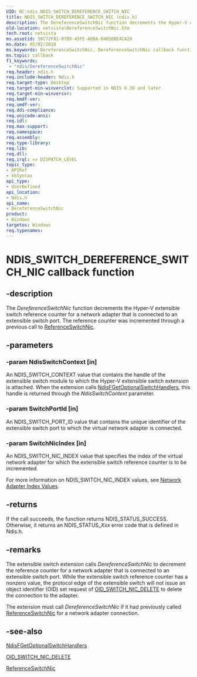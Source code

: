 ```yaml
---
UID: NC:ndis.NDIS_SWITCH_DEREFERENCE_SWITCH_NIC
title: NDIS_SWITCH_DEREFERENCE_SWITCH_NIC (ndis.h)
description: The DereferenceSwitchNic function decrements the Hyper-V extensible switch reference counter for a network adapter that is connected to an extensible switch port. The reference counter was incremented through a previous call to ReferenceSwitchNic.
old-location: netvista\DereferenceSwitchNic.htm
tech.root: netvista
ms.assetid: 58C72F81-07B9-45FE-A8BA-0405DBE4CA20
ms.date: 05/02/2018
ms.keywords: DereferenceSwitchNic, DereferenceSwitchNic callback function [Network Drivers Starting with Windows Vista], NDIS_SWITCH_DEREFERENCE_SWITCH_NIC, NDIS_SWITCH_DEREFERENCE_SWITCH_NIC callback, ndis/DereferenceSwitchNic, netvista.DereferenceSwitchNic
ms.topic: callback
f1_keywords:
 - "ndis/DereferenceSwitchNic"
req.header: ndis.h
req.include-header: Ndis.h
req.target-type: Desktop
req.target-min-winverclnt: Supported in NDIS 6.30 and later.
req.target-min-winversvr: 
req.kmdf-ver: 
req.umdf-ver: 
req.ddi-compliance: 
req.unicode-ansi: 
req.idl: 
req.max-support: 
req.namespace: 
req.assembly: 
req.type-library: 
req.lib: 
req.dll: 
req.irql: <= DISPATCH_LEVEL
topic_type:
- APIRef
- kbSyntax
api_type:
- UserDefined
api_location:
- Ndis.h
api_name:
- DereferenceSwitchNic
product:
- Windows
targetos: Windows
req.typenames: 
---
```


# NDIS_SWITCH_DEREFERENCE_SWITCH_NIC callback function


## -description



The <i>DereferenceSwitchNic</i> function decrements the Hyper-V extensible switch reference counter for a network adapter that is connected to an extensible switch port. The reference counter was incremented through a previous call to <a href="https://docs.microsoft.com/windows-hardware/drivers/ddi/ndis/nc-ndis-ndis_switch_reference_switch_nic">ReferenceSwitchNic</a>.




## -parameters




### -param NdisSwitchContext [in]

An NDIS_SWITCH_CONTEXT value that contains the handle of the extensible switch module to which the Hyper-V extensible switch extension is attached. When the extension calls <a href="https://docs.microsoft.com/windows-hardware/drivers/ddi/ndis/nf-ndis-ndisfgetoptionalswitchhandlers">NdisFGetOptionalSwitchHandlers</a>,  this handle is returned through the <i>NdisSwitchContext</i> parameter.


### -param SwitchPortId [in]

An NDIS_SWITCH_PORT_ID value that contains the unique identifier of the extensible switch port  to which the virtual network adapter is connected.


### -param SwitchNicIndex [in]

An NDIS_SWITCH_NIC_INDEX value that specifies the index of the virtual network adapter for which the extensible switch reference counter is to be incremented.

For more information on NDIS_SWITCH_NIC_INDEX values, see <a href="https://docs.microsoft.com/windows-hardware/drivers/network/network-adapter-index-values">Network Adapter Index Values</a>.


## -returns



If the call succeeds, the function returns NDIS_STATUS_SUCCESS. Otherwise, it returns an NDIS_STATUS_<i>Xxx</i> error code that is defined in Ndis.h.






## -remarks



The extensible switch extension calls <i>DereferenceSwitchNic</i> to decrement the reference counter for a network adapter that is connected to an extensible switch port. While the extensible switch reference counter has a nonzero value, the protocol edge of the extensible switch will not issue an object identifier (OID) set request of <a href="https://docs.microsoft.com/windows-hardware/drivers/network/oid-switch-nic-delete">OID_SWITCH_NIC_DELETE</a> to delete the connection to the adapter. 

The extension must call <i>DereferenceSwitchNic</i> if it had previously called <a href="https://docs.microsoft.com/windows-hardware/drivers/ddi/ndis/nc-ndis-ndis_switch_reference_switch_nic">ReferenceSwitchNic</a> for a network adapter connection. 




## -see-also




<b></b>



<a href="https://docs.microsoft.com/windows-hardware/drivers/ddi/ndis/nf-ndis-ndisfgetoptionalswitchhandlers">NdisFGetOptionalSwitchHandlers</a>



<a href="https://docs.microsoft.com/windows-hardware/drivers/network/oid-switch-nic-delete">OID_SWITCH_NIC_DELETE</a>



<a href="https://docs.microsoft.com/windows-hardware/drivers/ddi/ndis/nc-ndis-ndis_switch_reference_switch_nic">ReferenceSwitchNic</a>
 

 

